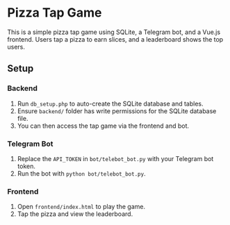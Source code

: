 # Pizza Tap Game

This is a simple pizza tap game using SQLite, a Telegram bot, and a Vue.js frontend. Users tap a pizza to earn slices, and a leaderboard shows the top users.

## Setup

### Backend
1. Run `db_setup.php` to auto-create the SQLite database and tables.
2. Ensure `backend/` folder has write permissions for the SQLite database file.
3. You can then access the tap game via the frontend and bot.

### Telegram Bot
1. Replace the `API_TOKEN` in `bot/telebot_bot.py` with your Telegram bot token.
2. Run the bot with `python bot/telebot_bot.py`.

### Frontend
1. Open `frontend/index.html` to play the game.
2. Tap the pizza and view the leaderboard.
